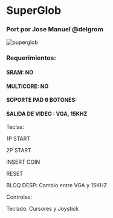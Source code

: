 # SuperGlob

### Port por Jose Manuel @delgrom 

![puperglob](https://user-images.githubusercontent.com/31018768/72459560-59a38980-37cb-11ea-9ea6-0b2e3c75cbc3.jpg)

### Requerimientos:

#### SRAM: NO

#### MULTICORE: NO

#### SOPORTE PAD 6 BOTONES: 

#### SALIDA DE VIDEO : VGA, 15KHZ


Teclas:

1P START

2P START

INSERT COIN

RESET

BLOQ DESP: Cambio entre VGA y 15KHZ

Controles:

Teclado: Cursores y Joystick
